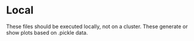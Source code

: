 # Local
These files should be executed locally, not on a cluster. These generate or show plots based on .pickle data.